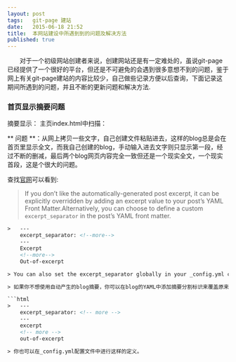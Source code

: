 ```yaml
---
layout: post
tags:   git-page 建站
date:   2015-06-18 21:52
title:  本网站建设中所遇到到的问题及解决方法
published: true
---
```


　　对于一个初级网站创建者来说，创建网站还是有一定难处的，虽说git-page已经提供了一个很好的平台，但还是不可避免的会遇到很多意想不到的问题，鉴于网上有关git-page建站的内容比较少，自己做些记录方便以后查询，下面记录这期间所遇到的问题，并且不断的更新问题和解决方法.

<!-- more -->


### 首页显示摘要问题

摘要显示：
主页index.html中扫描：

** 问题 **：从网上拷贝一些文字，自己创建文件粘贴进去，这样的blog总是会在首页里显示全文，而我自己创建的blog，手动输入进去文字则只显示第一段，经过不断的删减，最后两个blog网页内容完全一致但还是一个现实全文，一个现实首段，这是个很大的问题。

查找[官网](http://jekyllrb.com/docs/posts/)可以看到:
> If you don’t like the automatically-generated post excerpt, it can be explicitly overridden by adding an excerpt value to your post’s YAML Front Matter.Alternatively, you can choose to define a custom `excerpt_separator` in the post’s YAML front matter. 

```html
>	---
	excerpt_separator: <!--more-->
	---
	Excerpt
	<!--more-->
	Out-of-excerpt

> You can also set the excerpt_separator globally in your _config.yml configuration file.

> 如果你不想使用自动产生的blog摘要，你可以在blog的YAML中添加摘要分割标识来覆盖原来的机制。这里你可以在blog的YAML中定义一个`excerpt_separator`标签如下：

```html
>	---
	excerpt_separator: <!-- more -->
	---
	excerpt
	<!-- more -->
	out-of-excerpt

> 你也可以在_config.yml配置文件中进行这样的定义。
